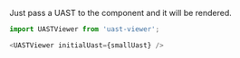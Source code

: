 Just pass a UAST to the component and it will be rendered.

```js
import UASTViewer from 'uast-viewer';

<UASTViewer initialUast={smallUast} />
```
